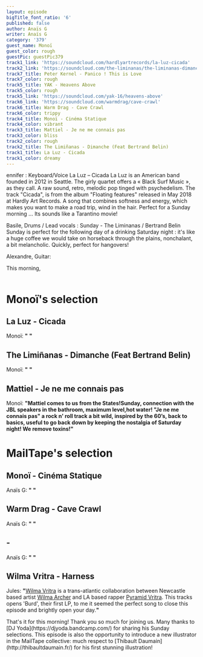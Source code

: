 ```yaml
---
layout: episode
bigTitle_font_ratio: '6'
published: false
author: Anaïs G
writer: Anaïs G
category: '379'
guest_name: Monoï
guest_color: rough
guestPic: guestPic379
track1_link: 'https://soundcloud.com/hardlyartrecords/la-luz-cicada'
track2_link: 'https://soundcloud.com/the-liminanas/the-liminanas-dimanche-feat'
track7_title: Peter Kernel - Panico ! This is Love
track7_color: rough
track5_title: YAK - Heavens Above
track5_color: rough
track5_link: 'https://soundcloud.com/yak-16/heavens-above'
track6_link: 'https://soundcloud.com/warmdrag/cave-crawl'
track6_title: Warm Drag - Cave Crawl
track6_color: trippy
track4_title: Monoï - Cinéma Statique
track4_color: vibrant
track3_title: Mattiel - Je ne me connais pas
track3_color: bliss
track2_color: rough
track2_title: The Limiñanas - Dimanche (Feat Bertrand Belin)
track1_title: La Luz - Cicada
track1_color: dreamy
---
```

ennifer : Keyboard/Voice La Luz – Cicada
La Luz is an American band founded in 2012 in Seattle.
The girly quartet offers a « Black Surf Music », as they call.
A raw sound, retro, melodic pop tinged with psychedelism. The track &quot;Cicada&quot;,
is from the album &quot;Floating features&quot; released in May 2018 at Hardly Art
Records. A song that combines softness and energy, which makes you want to
make a road trip, wind in the hair. Perfect for a Sunday morning ... Its sounds
like a Tarantino movie!

Basile, Drums / Lead vocals :
Sunday - The Liminanas / Bertrand Belin Sunday is perfect for the following day
of a drinking Saturday night : it&#39;s like a huge coffee we would take on horseback
through the plains, nonchalant, a bit melancholic. Quickly, perfect for
hangovers!

Alexandre, Guitar:


<p id="introduction"> This morning,
<br><br>

</p>


# Monoï's selection

## La Luz - Cicada
Monoï: **"** **"**

## The Limiñanas - Dimanche (Feat Bertrand Belin)
Monoï: **"** **"**

## Mattiel - Je ne me connais pas 
Monoï: **"**Mattiel comes to us from the States!Sunday, connection with the JBL speakers in the bathroom, maximum level,hot water! "Je ne me connais pas" a rock n' roll track a bit wild, inspired by the 60’s, back to basics, useful to go back down by keeping the nostalgia of Saturday night! We remove toxins!**"**


# MailTape's selection

## Monoï - Cinéma Statique
Anaïs G: **"** **"**

## Warm Drag - Cave Crawl
Anaïs G: **"** **"**

##  - 
Anaïs G: **"** **"**

## Wilma Vritra - Harness
Jules: **"**[Wilma Vritra](https://wilmavritra.bandcamp.com/) is a trans-atlantic collaboration between Newcastle based artist [Wilma Archer](https://www.facebook.com/WilmaArcherSounds/) and LA based rapper [Pyramid Vritra](https://www.facebook.com/VRITRA322/). This tracks opens 'Burd', their first LP, to me it seemed the perfect song to close this episode and brightly open your day.**"**


<p id="outroduction">That's it for this morning! Thank you so much for joining us. Many thanks to [DJ Yoda](https://djyoda.bandcamp.com/) for sharing his Sunday selections. This episode is also the opportunity to introduce a new illustrator in the MailTape collective: much respect to [Thibault Daumain](http://thibaultdaumain.fr/) for his first stunning illustration!</p>

